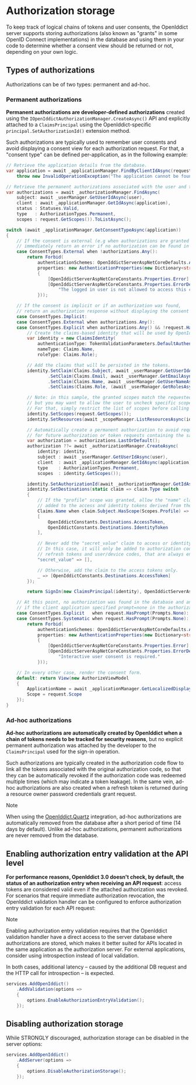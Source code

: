 # Authorization storage <Badge type="info" text="core" /><Badge type="danger" text="server" /><Badge type="tip" text="validation" />

To keep track of logical chains of tokens and user consents, the OpenIddict server supports storing authorizations
(also known as "grants" in some OpenID Connect implementations) in the database and using them in your code to determine
whether a consent view should be returned or not, depending on your own logic.

## Types of authorizations

Authorizations can be of two types: permanent and ad-hoc.

### Permanent authorizations

**Permanent authorizations are developer-defined authorizations** created using the `IOpenIddictAuthorizationManager.CreateAsync()` API
and explicitly attached to a `ClaimsPrincipal` using the OpenIddict-specific `principal.SetAuthorizationId()` extension method.

Such authorizations are typically used to remember user consents and avoid displaying a consent view for each authorization request.
For that, a "consent type" can be defined per-application, as in the following example:

```csharp
// Retrieve the application details from the database.
var application = await _applicationManager.FindByClientIdAsync(request.ClientId) ??
    throw new InvalidOperationException("The application cannot be found.");

// Retrieve the permanent authorizations associated with the user and the application.
var authorizations = await _authorizationManager.FindAsync(
    subject: await _userManager.GetUserIdAsync(user),
    client : await _applicationManager.GetIdAsync(application),
    status : Statuses.Valid,
    type   : AuthorizationTypes.Permanent,
    scopes : request.GetScopes()).ToListAsync();

switch (await _applicationManager.GetConsentTypeAsync(application))
{
    // If the consent is external (e.g when authorizations are granted by a sysadmin),
    // immediately return an error if no authorization can be found in the database.
    case ConsentTypes.External when !authorizations.Any():
        return Forbid(
            authenticationSchemes: OpenIddictServerAspNetCoreDefaults.AuthenticationScheme,
            properties: new AuthenticationProperties(new Dictionary<string, string>
            {
                [OpenIddictServerAspNetCoreConstants.Properties.Error] = Errors.ConsentRequired,
                [OpenIddictServerAspNetCoreConstants.Properties.ErrorDescription] =
                    "The logged in user is not allowed to access this client application."
            }));

    // If the consent is implicit or if an authorization was found,
    // return an authorization response without displaying the consent form.
    case ConsentTypes.Implicit:
    case ConsentTypes.External when authorizations.Any():
    case ConsentTypes.Explicit when authorizations.Any() && !request.HasPrompt(Prompts.Consent):
        // Create the claims-based identity that will be used by OpenIddict to generate tokens.
        var identity = new ClaimsIdentity(
            authenticationType: TokenValidationParameters.DefaultAuthenticationType,
            nameType: Claims.Name,
            roleType: Claims.Role);

        // Add the claims that will be persisted in the tokens.
        identity.SetClaim(Claims.Subject, await _userManager.GetUserIdAsync(user))
                .SetClaim(Claims.Email, await _userManager.GetEmailAsync(user))
                .SetClaim(Claims.Name, await _userManager.GetUserNameAsync(user))
                .SetClaims(Claims.Role, (await _userManager.GetRolesAsync(user)).ToImmutableArray());

        // Note: in this sample, the granted scopes match the requested scope
        // but you may want to allow the user to uncheck specific scopes.
        // For that, simply restrict the list of scopes before calling SetScopes.
        identity.SetScopes(request.GetScopes());
        identity.SetResources(await _scopeManager.ListResourcesAsync(identity.GetScopes()).ToListAsync());

        // Automatically create a permanent authorization to avoid requiring explicit consent
        // for future authorization or token requests containing the same scopes.
        var authorization = authorizations.LastOrDefault();
        authorization ??= await _authorizationManager.CreateAsync(
            identity: identity,
            subject : await _userManager.GetUserIdAsync(user),
            client  : await _applicationManager.GetIdAsync(application),
            type    : AuthorizationTypes.Permanent,
            scopes  : identity.GetScopes());

        identity.SetAuthorizationId(await _authorizationManager.GetIdAsync(authorization));
        identity.SetDestinations(static claim => claim.Type switch
        {
            // If the "profile" scope was granted, allow the "name" claim to be
            // added to the access and identity tokens derived from the principal.
            Claims.Name when claim.Subject.HasScope(Scopes.Profile) =>
            [
                OpenIddictConstants.Destinations.AccessToken,
                OpenIddictConstants.Destinations.IdentityToken
            ],

            // Never add the "secret_value" claim to access or identity tokens.
            // In this case, it will only be added to authorization codes,
            // refresh tokens and user/device codes, that are always encrypted.
            "secret_value" => [],

            // Otherwise, add the claim to the access tokens only.
            _ => [OpenIddictConstants.Destinations.AccessToken]
        });

        return SignIn(new ClaimsPrincipal(identity), OpenIddictServerAspNetCoreDefaults.AuthenticationScheme);

    // At this point, no authorization was found in the database and an error must be returned
    // if the client application specified prompt=none in the authorization request.
    case ConsentTypes.Explicit   when request.HasPrompt(Prompts.None):
    case ConsentTypes.Systematic when request.HasPrompt(Prompts.None):
        return Forbid(
            authenticationSchemes: OpenIddictServerAspNetCoreDefaults.AuthenticationScheme,
            properties: new AuthenticationProperties(new Dictionary<string, string>
            {
                [OpenIddictServerAspNetCoreConstants.Properties.Error] = Errors.ConsentRequired,
                [OpenIddictServerAspNetCoreConstants.Properties.ErrorDescription] =
                    "Interactive user consent is required."
            }));

    // In every other case, render the consent form.
    default: return View(new AuthorizeViewModel
    {
        ApplicationName = await _applicationManager.GetLocalizedDisplayNameAsync(application),
        Scope = request.Scope
    });
}
```

### Ad-hoc authorizations

**Ad-hoc authorizations are automatically created by OpenIddict when a chain of tokens needs to be tracked for security reasons**,
but no explicit permanent authorization was attached by the developer to the `ClaimsPrincipal` used for the sign-in operation.

Such authorizations are typically created in the authorization code flow to link all the tokens associated with the original authorization code,
so that they can be automatically revoked if the authorization code was redeemed multiple times (which may indicate a token leakage).
In the same vein, ad-hoc authorizations are also created when a refresh token is returned during a resource owner password credentials grant request.

> [!NOTE]
> When using the [OpenIddict.Quartz](https://www.nuget.org/packages/OpenIddict.Quartz/) integration, ad-hoc authorizations are automatically
> removed from the database after a short period of time (14 days by default). Unlike ad-hoc authorizations, permanent authorizations
> are never removed from the database.

## Enabling authorization entry validation at the API level <Badge type="tip" text="validation" />

**For performance reasons, OpenIddict 3.0 doesn't check, by default, the status of an authorization entry when receiving an API request**: access tokens are considered
valid even if the attached authorization was revoked. For scenarios that require immediate authorization revocation, the OpenIddict validation handler can be configured
to enforce authorization entry validation for each API request:

> [!NOTE]
> Enabling authorization entry validation requires that the OpenIddict validation handler have a direct access to the server database where
> authorizations are stored, which makes it better suited for APIs located in the same application as the authorization server.
> For external applications, consider using introspection instead of local validation.
>
> In both cases, additional latency – caused by the additional DB request and the HTTP call for introspection – is expected.

```csharp
services.AddOpenIddict()
    .AddValidation(options =>
    {
        options.EnableAuthorizationEntryValidation();
    });
```

## Disabling authorization storage <Badge type="danger" text="server" />

While STRONGLY discouraged, authorization storage can be disabled in the server options:

```csharp
services.AddOpenIddict()
    .AddServer(options =>
    {
        options.DisableAuthorizationStorage();
    });
```
